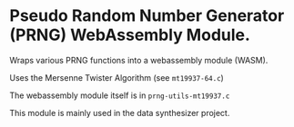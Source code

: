 # Pseudo Random Number Generator (PRNG) WebAssembly Module.

Wraps various PRNG functions into a webassembly module (WASM).

Uses the Mersenne Twister Algorithm (see `mt19937-64.c`)

The webassembly module itself is in `prng-utils-mt19937.c`

This module is mainly used in the data synthesizer project.  

